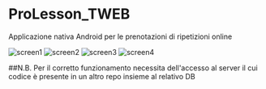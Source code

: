 # ProLesson_TWEB

Applicazione nativa Android per le prenotazioni di ripetizioni online 

![screen1](https://user-images.githubusercontent.com/59978602/185881796-958b70f3-d38f-4316-9843-8a1929160bd9.png)
![screen2](https://user-images.githubusercontent.com/59978602/185881802-87a5a07f-7523-459b-ad36-825dc75283ab.png)
![screen3](https://user-images.githubusercontent.com/59978602/185881804-65672ad1-5eb3-4fe9-92f1-8c48c9d5e590.png)
![screen4](https://user-images.githubusercontent.com/59978602/185881806-8dda3adb-7fba-401a-a9ff-ca6204ad7e8a.png)

##N.B. 
Per il corretto funzionamento necessita dell'accesso al server il cui codice è presente in un altro repo insieme al relativo DB
